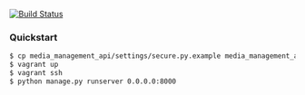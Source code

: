 
[![Build Status](https://travis-ci.org/Harvard-ATG/media_management_api.svg)](https://travis-ci.org/Harvard-ATG/media_management_api)

### Quickstart

```sh
$ cp media_management_api/settings/secure.py.example media_management_api/settings/secure.py
$ vagrant up
$ vagrant ssh
$ python manage.py runserver 0.0.0.0:8000
```

